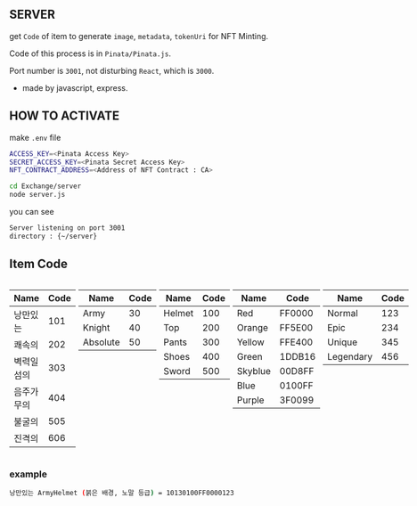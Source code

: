 ## SERVER
get `Code` of item to generate `image`, `metadata`, `tokenUri` for NFT Minting.

Code of this process is in `Pinata/Pinata.js`.

Port number is `3001`, not disturbing `React`, which is `3000`.

- made by javascript, express.

## HOW TO ACTIVATE

make `.env` file
```bash
ACCESS_KEY=<Pinata Access Key>
SECRET_ACCESS_KEY=<Pinata Secret Access Key>
NFT_CONTRACT_ADDRESS=<Address of NFT Contract : CA>
```

```bash
cd Exchange/server
node server.js
```

you can see 
```bash
Server listening on port 3001
directory : {~/server}
```
## Item Code

<div style="display: flex; justify-content: space-between;">

  <div style="flex: 1; margin-right: 5px;">

  | Name       | Code |
  |------------|------|
  | 낭만있는    |  101 | 
  | 쾌속의      | 202  |
  | 벽력일섬의  | 303  |
  | 음주가무의  |  404  |
  | 불굴의      | 505  |
  | 진격의      | 606  |

  </div>

  <div style="flex: 1; margin-right: 5px;">

  | Name    | Code |
  |---------|------|
  | Army    | 30   |
  | Knight  | 40   |
  | Absolute| 50   |

  </div>

  <div style="flex: 1; margin-right: 5px;">

  | Name    | Code |
  |---------|------|
  | Helmet | 100  |
  | Top     | 200  |
  | Pants   | 300  |
  | Shoes   | 400  |
  | Sword   | 500  |

  </div>
  
  <div style="flex: 1; margin-right: 5px;">
  
  | Name    | Code   |
  |---------|--------|
  | Red     | FF0000 |
  | Orange  | FF5E00 |
  | Yellow  | FFE400 |
  | Green   | 1DDB16 |
  | Skyblue | 00D8FF |
  | Blue    | 0100FF |
  | Purple  | 3F0099 |

  </div>

  <div style="flex: 1; margin-right: 5px;">

  | Name      | Code |
  |-----------|------|
  | Normal    | 123  |
  | Epic      | 234  |
  | Unique    | 345  |
  | Legendary | 456  |

  </div>

</div>

### example 
```bash
낭만있는 ArmyHelmet (붉은 배경, 노말 등급) = 10130100FF0000123
```